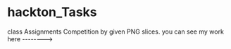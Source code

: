 # hackton_Tasks
class Assignments Competition by given PNG slices.
you can see my work here --------> 
